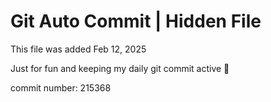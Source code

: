 # Git Auto Commit | Hidden File

This file was added Feb 12, 2025

Just for fun and keeping my daily git commit active 🤪

commit number: 215368
